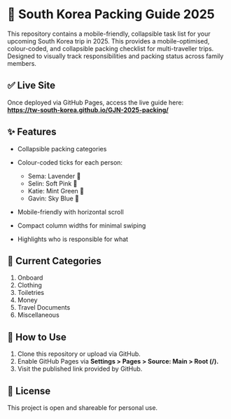 # 🧳 South Korea Packing Guide 2025

This repository contains a mobile-friendly, collapsible task list for your upcoming South Korea trip in 2025.
This provides a mobile-optimised, colour-coded, and collapsible packing checklist for multi-traveller trips.
Designed to visually track responsibilities and packing status across family members.

## ✅ Live Site

Once deployed via GitHub Pages, access the live guide here:  
**https://tw-south-korea.github.io/GJN-2025-packing/**

## ✨ Features

* Collapsible packing categories
* Colour-coded ticks for each person:

  * Sema: Lavender 💜
  * Selin: Soft Pink 🩷
  * Katie: Mint Green 💚
  * Gavin: Sky Blue 💙

* Mobile-friendly with horizontal scroll
* Compact column widths for minimal swiping
* Highlights who is responsible for what

## 📂 Current Categories

1. Onboard
2. Clothing
3. Toiletries
4. Money
5. Travel Documents
6. Miscellaneous

## 🔧 How to Use

1. Clone this repository or upload via GitHub.
2. Enable GitHub Pages via **Settings > Pages > Source: Main > Root (/).**
3. Visit the published link provided by GitHub.

## 📄 License

This project is open and shareable for personal use.

